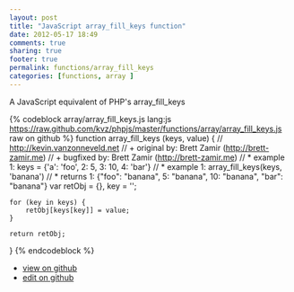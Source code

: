 ```yaml
---
layout: post
title: "JavaScript array_fill_keys function"
date: 2012-05-17 18:49
comments: true
sharing: true
footer: true
permalink: functions/array_fill_keys
categories: [functions, array ]
---
```

A JavaScript equivalent of PHP's array_fill_keys
<!-- more -->
{% codeblock array/array_fill_keys.js lang:js https://raw.github.com/kvz/phpjs/master/functions/array/array_fill_keys.js raw on github %}
function array_fill_keys (keys, value) {
    // http://kevin.vanzonneveld.net
    // +   original by: Brett Zamir (http://brett-zamir.me)
    // +   bugfixed by: Brett Zamir (http://brett-zamir.me)
    // *     example 1: keys = {'a': 'foo', 2: 5, 3: 10, 4: 'bar'}
    // *     example 1: array_fill_keys(keys, 'banana')
    // *     returns 1: {"foo": "banana", 5: "banana", 10: "banana", "bar": "banana"}
    var retObj = {},
        key = '';

    for (key in keys) {
        retObj[keys[key]] = value;
    }

    return retObj;
}
{% endcodeblock %}
<ul>
 <li><a href="https://github.com/kvz/phpjs/blob/master/functions/array/array_fill_keys.js">view on github</a></li>
 <li><a href="https://github.com/kvz/phpjs/edit/master/functions/array/array_fill_keys.js">edit on github</a></li>
</ul>
